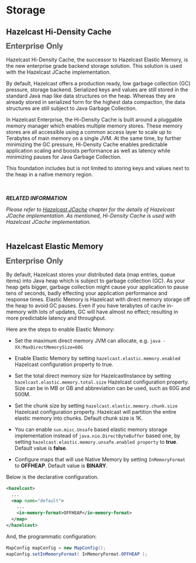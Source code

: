 
# Storage

## Hazelcast Hi-Density Cache

![](images/enterprise-onlycopy.jpg)

Hazelcast Hi-Density Cache, the successor to Hazelcast Elastic Memory, is the new enterprise grade backend storage solution. This solution is used with the Hazelcast JCache implementation.


By default, Hazelcast offers a production ready, low garbage collection (GC) pressure, storage backend. Serialized keys and values are still stored in the standard Java map like data structures on the heap. Whereas they are already stored in serialized form for the highest data compaction, the data structures are still subject to Java Garbage Collection.

In Hazelcast Enterprise, the Hi-Density Cache is built around a pluggable memory manager which enables multiple memory stores. These memory stores are all accessible using a common access layer to scale up to Terabytes of main memory on a single JVM. At the same time, by further minimizing the GC pressure, Hi-Density Cache enables predictable application scaling and boosts performance as well as latency while minimizing pauses for Java Garbage Collection.

This foundation includes but is not limited to storing keys and values next to the heap in a native memory region.

<br></br>
***RELATED INFORMATION***

*Please refer to [Hazelcast JCache](#hazelcast-jcache) chapter for the details of Hazelcast JCache implementation. As mentioned, Hi-Density Cache is used with Hazelcast JCache implementation.*
<br></br>




## Hazelcast Elastic Memory

![](images/enterprise-onlycopy.jpg)


By default, Hazelcast stores your distributed data (map entries, queue items) into Java heap which is subject to garbage collection (GC). As your heap gets bigger, garbage collection might cause your application to pause tens of seconds, badly effecting your application performance and response times. Elastic Memory is Hazelcast with direct memory storage off the heap to avoid GC pauses. Even if you have terabytes of cache in-memory with lots of updates, GC will have almost no effect; resulting in more predictable latency and throughput.

Here are the steps to enable Elastic Memory:

- Set the maximum direct memory JVM can allocate, e.g. `java -XX:MaxDirectMemorySize=60G`

- Enable Elastic Memory by setting `hazelcast.elastic.memory.enabled` Hazelcast configuration property to true.

- Set the total direct memory size for HazelcastInstance by setting `hazelcast.elastic.memory.total.size` Hazelcast configuration property. Size can be in MB or GB and abbreviation can be used, such as 60G and 500M.

- Set the chunk size by setting `hazelcast.elastic.memory.chunk.size` Hazelcast configuration property. Hazelcast will partition the entire elastic memory into chunks. Default chunk size is 1K.

- You can enable `sun.misc.Unsafe` based elastic memory storage implementation instead of `java.nio.DirectByteBuffer` based one, by setting `hazelcast.elastic.memory.unsafe.enabled property` to **true**. Default value is **false**.

- Configure maps that will use Native Memory by setting `InMemoryFormat` to **OFFHEAP**. Default value is **BINARY**.

Below is the declarative configuration.

```xml
<hazelcast>
  ...
  <map name="default">
    ...
    <in-memory-format>OFFHEAP</in-memory-format>
  </map>
</hazelcast>
```


And, the programmatic configuration:

```java
MapConfig mapConfig = new MapConfig();
mapConfig.setInMemoryFormat( InMemoryFormat.OFFHEAP );
```

<br> </br>

